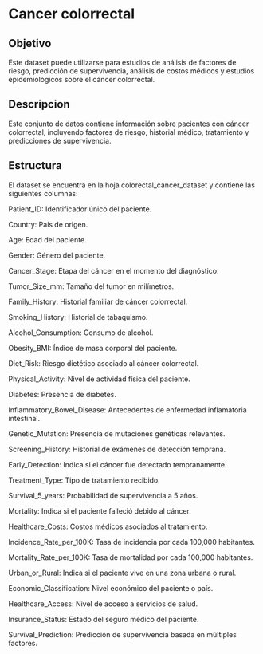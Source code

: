 # Cancer colorrectal
## Objetivo
Este dataset puede utilizarse para estudios de análisis de factores de riesgo, predicción de supervivencia, análisis de costos médicos y estudios epidemiológicos sobre el cáncer colorrectal.
## Descripcion
Este conjunto de datos contiene información sobre pacientes con cáncer colorrectal, incluyendo factores de riesgo, historial médico, tratamiento y predicciones de supervivencia.
## Estructura
El dataset se encuentra en la hoja colorectal_cancer_dataset y contiene las siguientes columnas:

Patient_ID: Identificador único del paciente.

Country: País de origen.

Age: Edad del paciente.

Gender: Género del paciente.

Cancer_Stage: Etapa del cáncer en el momento del diagnóstico.

Tumor_Size_mm: Tamaño del tumor en milímetros.

Family_History: Historial familiar de cáncer colorrectal.

Smoking_History: Historial de tabaquismo.

Alcohol_Consumption: Consumo de alcohol.

Obesity_BMI: Índice de masa corporal del paciente.

Diet_Risk: Riesgo dietético asociado al cáncer colorrectal.

Physical_Activity: Nivel de actividad física del paciente.

Diabetes: Presencia de diabetes.

Inflammatory_Bowel_Disease: Antecedentes de enfermedad inflamatoria intestinal.

Genetic_Mutation: Presencia de mutaciones genéticas relevantes.

Screening_History: Historial de exámenes de detección temprana.

Early_Detection: Indica si el cáncer fue detectado tempranamente.

Treatment_Type: Tipo de tratamiento recibido.

Survival_5_years: Probabilidad de supervivencia a 5 años.

Mortality: Indica si el paciente falleció debido al cáncer.

Healthcare_Costs: Costos médicos asociados al tratamiento.

Incidence_Rate_per_100K: Tasa de incidencia por cada 100,000 habitantes.

Mortality_Rate_per_100K: Tasa de mortalidad por cada 100,000 habitantes.

Urban_or_Rural: Indica si el paciente vive en una zona urbana o rural.

Economic_Classification: Nivel económico del paciente o país.

Healthcare_Access: Nivel de acceso a servicios de salud.

Insurance_Status: Estado del seguro médico del paciente.

Survival_Prediction: Predicción de supervivencia basada en múltiples factores.

